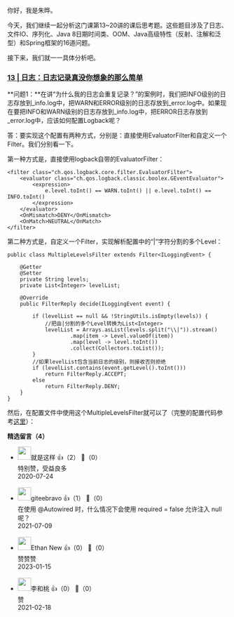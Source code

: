 你好，我是朱晔。

今天，我们继续一起分析这门课第13~20讲的课后思考题。这些题目涉及了日志、文件IO、序列化、Java 8日期时间类、OOM、Java高级特性（反射、注解和泛型）和Spring框架的16道问题。

接下来，我们就一一具体分析吧。

### [13 | 日志：日志记录真没你想象的那么简单](https://time.geekbang.org/column/article/220307)

**问题1：**在讲“为什么我的日志会重复记录？”的案例时，我们把INFO级别的日志存放到\_info.log中，把WARN和ERROR级别的日志存放到\_error.log中。如果现在要把INFO和WARN级别的日志存放到\_info.log中，把ERROR日志存放到\_error.log中，应该如何配置Logback呢？

答：要实现这个配置有两种方式，分别是：直接使用EvaluatorFilter和自定义一个Filter。我们分别看一下。

第一种方式是，直接使用logback自带的EvaluatorFilter：

```
<filter class="ch.qos.logback.core.filter.EvaluatorFilter">
    <evaluator class="ch.qos.logback.classic.boolex.GEventEvaluator">
        <expression>
            e.level.toInt() == WARN.toInt() || e.level.toInt() == INFO.toInt()
        </expression>
    </evaluator>
    <OnMismatch>DENY</OnMismatch>
    <OnMatch>NEUTRAL</OnMatch>
</filter>
```

第二种方式是，自定义一个Filter，实现解析配置中的“|”字符分割的多个Level：

```
public class MultipleLevelsFilter extends Filter<ILoggingEvent> {

    @Getter
    @Setter
    private String levels;
    private List<Integer> levelList;

    @Override
    public FilterReply decide(ILoggingEvent event) {

        if (levelList == null && !StringUtils.isEmpty(levels)) {
            //把由|分割的多个Level转换为List<Integer>
            levelList = Arrays.asList(levels.split("\\|")).stream()
                    .map(item -> Level.valueOf(item))
                    .map(level -> level.toInt())
                    .collect(Collectors.toList());
        }
        //如果levelList包含当前日志的级别，则接收否则拒绝
        if (levelList.contains(event.getLevel().toInt()))
            return FilterReply.ACCEPT;
        else
            return FilterReply.DENY;
    }
}
```

然后，在配置文件中使用这个MultipleLevelsFilter就可以了（完整的配置代码参考[这里](https://github.com/JosephZhu1983/java-common-mistakes/blob/master/src/main/java/org/geekbang/time/commonmistakes/logging/duplicate/multiplelevelsfilter.xml)）：
<div><strong>精选留言（4）</strong></div><ul>
<li><img src="https://static001.geekbang.org/account/avatar/00/1d/08/fd/be34dd79.jpg" width="30px"><span>就是这样</span> 👍（2） 💬（0）<div>特别赞，受益良多</div>2020-07-24</li><br/><li><img src="https://static001.geekbang.org/account/avatar/00/0f/56/ea/32608c44.jpg" width="30px"><span>giteebravo</span> 👍（1） 💬（0）<div>
在使用 @Autowired 时，什么情况下会使用 required = false 允许注入 null 呢？</div>2021-07-09</li><br/><li><img src="https://static001.geekbang.org/account/avatar/00/1f/7e/5a/da39f489.jpg" width="30px"><span>Ethan New</span> 👍（0） 💬（0）<div>赞赞赞</div>2023-01-15</li><br/><li><img src="https://static001.geekbang.org/account/avatar/00/0f/80/45/d719f7df.jpg" width="30px"><span>李和桃</span> 👍（0） 💬（0）<div>赞</div>2021-02-18</li><br/>
</ul>